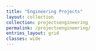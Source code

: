 ```yaml
---
title: "Engineering Projects"
layout: collection
collection: projectsengineering
permalink: /projectsengineering/
entries_layout: grid
classes: wide
---
```

